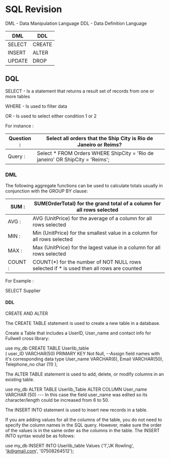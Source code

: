 #               SQL Revision
 DML - Data Manipulation Language
 DDL - Data Definition Language

| DML    | DDL    |
|--------|--------|
| SELECT | CREATE |
| INSERT | ALTER  |
| UPDATE | DROP   |

## DQL
SELECT  - Is a statement that returns a result set of records from one or more tables

WHERE   - Is used to filter data

OR      - Is used to select either condition 1 or 2

For instance :

| Question : | Select all orders that the Ship City is Rio de Janeiro or Reims?              |
|------------|-------------------------------------------------------------------------------|
| Query    : | Select * FROM Orders WHERE ShipCity = 'Rio de janeiro' OR ShipCity = 'Reims'; |

### DML

The following aggregate functions can be used to calculate totals usually in conjunction with the GROUP BY clause:

| SUM   : | SUM(OrderTotal) for the grand total of a column for all rows selected                    |
|---------|------------------------------------------------------------------------------------------|
| AVG   : | AVG (UnitPrice) for the average of a column for all rows selected                        |
| MIN   : | Min (UnitPrice) for the smallest value in a column for all rows selected                 |
| MAX   : | Max (UnitPrice) for the lagest value in a column for all rows selected                   |
| COUNT : | COUNT(*) for the number of NOT NULL rows selected if * is used then all rows are counted |   

For Example :

SELECT Supplier

#### DDL

CREATE AND ALTER

The CREATE TABLE statement is used to create a new table in a database.

Create a Table that includes a UserID, User_name and contact info for Fullwell cross library:

use my_db
CREATE TABLE Userlib_table               
(
user_ID VARCHAR(50) PRIMARY KEY Not Null,    --Assign field names with it's corresponding data type
User_name VARCHAR(6),
Email VARCHAR(50),
Telephone_no char (11)
);

The ALTER TABLE statement is used to add, delete, or modify columns in an existing table.

use my_db
ALTER TABLE Userlib_Table
ALTER COLUMN User_name VARCHAR (50)      --- In this case the field user_name was edited so its character/length could be increased from 6 to 50.

The INSERT INTO statement is used to insert new records in a table.

If you are adding values for all the columns of the table, you do not need to specify the column names in the SQL query. However, make sure the order of the values is in the same order as the columns in the table. The INSERT INTO syntax would be as follows:

use my_db
INSERT INTO Userlib_table
Values ('1','JK Rowling', 'jk@gmail.com', '07508264512');
